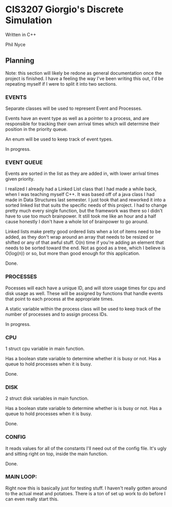 # CIS3207 Giorgio's Discrete Simulation
  
  Written in C++
  
  Phil Nyce



## Planning

Note: this section will likely be redone as general documentation once the project is finished. I have a feeling the way I've been writing this out, I'd be repeating myself if I were to split it into two sections.

### EVENTS

  Separate classes will be used to represent Event and Processes.

  Events have an event type as well as a pointer to a process, and are responsible for tracking their own arrival times which will determine their position in the priority queue.

  An enum will be used to keep track of event types.
  
  In progress.
  
  
### EVENT QUEUE
  
  Events are sorted in the list as they are added in, with lower arrival times given priority.
  
  I realized I already had a Linked List class that I had made a while back, when I was teaching myself C++. It was based off of a java class I had made in Data Structures last semester. I just took that and reworked it into a sorted linked list that suits the specific needs of this project. I had to change pretty much every single function, but the framework was there so I didn't have to use too much brainpower. It still took me like an hour and a half cause honestly I don't have a whole lot of brainpower to go around.
  
  Linked lists make pretty good ordered lists when a lot of items need to be added, as they don't wrap around an array that needs to be resized or shifted or any of that awful stuff. O(n) time if you're adding an element that needs to be sorted toward the end. Not as good as a tree, which I believe is O(log(n)) or so, but more than good enough for this application.
  
  Done.


### PROCESSES

  Pocesses will each have a unique ID, and will store usage times for cpu and disk usage as well. These will be assigned by functions that handle events that point to each process at the appropriate times.

  A static variable within the process class will be used to keep track of the number of processes and to assign process IDs.
  
  In progress.


### CPU

  1 struct cpu variable in main function.
  
  Has a boolean state variable to determine whether it is busy or not. Has a queue to hold processes when it is busy.
  
  Done.
  
  
### DISK
  
  2 struct disk variables in main function.
  
  Has a boolean state variable to determine whether is is busy or not. Has a queue to hold processes when it is busy.
  
  Done.


### CONFIG

  It reads values for all of the constants I'll need out of the config file. It's ugly and sitting right on top, inside the main function.
  
  Done.
  

### MAIN LOOP:

  Right now this is basically just for testing stuff. I haven't really gotten around to the actual meat and potatoes. There is a ton of set up work to do before I can even really start this.
